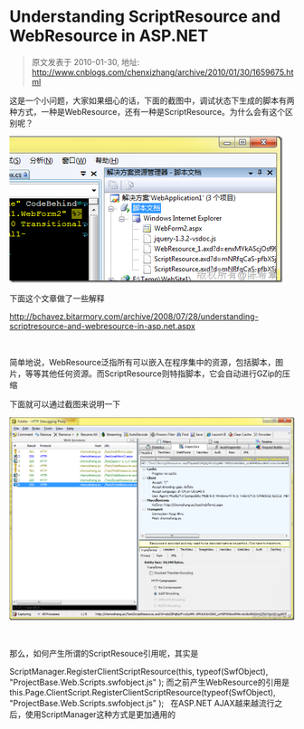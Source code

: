 # Understanding ScriptResource and WebResource in ASP.NET 
> 原文发表于 2010-01-30, 地址: http://www.cnblogs.com/chenxizhang/archive/2010/01/30/1659675.html 


这是一个小问题，大家如果细心的话，下面的截图中，调试状态下生成的脚本有两种方式，一种是WebResource，还有一种是ScriptResource。为什么会有这个区别呢？

 [![image](./images/1659675-image_thumb.png "image")](http://images.cnblogs.com/cnblogs_com/chenxizhang/WindowsLiveWriter/UnderstandingScriptResourceandWebRes.NET_9E2C/image_2.png) 

 下面这个文章做了一些解释

 <http://bchavez.bitarmory.com/archive/2008/07/28/understanding-scriptresource-and-webresource-in-asp.net.aspx>

  

 简单地说，WebResource泛指所有可以嵌入在程序集中的资源，包括脚本，图片，等等其他任何资源。而ScriptResource则特指脚本，它会自动进行GZip的压缩

 下面就可以通过截图来说明一下

 [![image](./images/1659675-image_thumb_1.png "image")](http://images.cnblogs.com/cnblogs_com/chenxizhang/WindowsLiveWriter/UnderstandingScriptResourceandWebRes.NET_9E2C/image_4.png) 

   

 那么，如何产生所谓的ScriptResouce引用呢，其实是

 ScriptManager.RegisterClientScriptResource(this, typeof(SwfObject), "ProjectBase.Web.Scripts.swfobject.js" ); 而之前产生WebResource的引用是 this.Page.ClientScript.RegisterClientScriptResource(typeof(SwfObject), "ProjectBase.Web.Scripts.swfobject.js" );   在ASP.NET AJAX越来越流行之后，使用ScriptManager这种方式是更加通用的 









